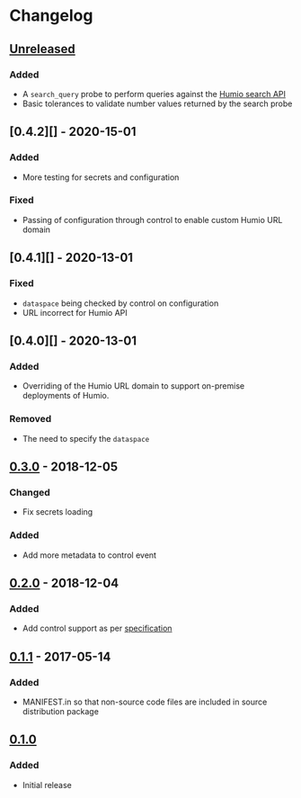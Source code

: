 # Changelog

## [Unreleased][]

[Unreleased]: https://github.com/chaostoolkit-incubator/chaostoolkit-humio/compare/0.4.2...HEAD

### Added

- A `search_query` probe to perform queries against the
  [Humio search API][searchapi]
- Basic tolerances to validate number values returned by the search probe

[searchapi]: https://docs.humio.com/api/using-the-search-api-with-humio/#query

## [0.4.2][] - 2020-15-01

### Added

- More testing for secrets and configuration

### Fixed

- Passing of configuration through control to enable custom Humio URL domain

## [0.4.1][] - 2020-13-01

### Fixed

-   `dataspace` being checked by control on configuration
-   URL incorrect for Humio API

## [0.4.0][] - 2020-13-01

### Added

-   Overriding of the Humio URL domain to support on-premise deployments of Humio.

### Removed

-   The need to specify the `dataspace`

## [0.3.0][] - 2018-12-05

[0.3.0]: https://github.com/chaostoolkit-incubator/chaostoolkit-humio/compare/0.2.0...0.3.0

### Changed

-   Fix secrets loading

### Added

-   Add more metadata to control event


## [0.2.0][] - 2018-12-04

[0.2.0]: https://github.com/chaostoolkit-incubator/chaostoolkit-humio/compare/0.1.1...0.2.0

### Added

-   Add control support as per [specification][spec]

[spec]: https://docs.chaostoolkit.org/reference/api/experiment/#controls

## [0.1.1][] - 2017-05-14

[0.1.1]: https://github.com/chaostoolkit-incubator/chaostoolkit-humio/compare/0.1.0...0.1.1

### Added

-   MANIFEST.in so that non-source code files are included in source distribution package

## [0.1.0][]

[0.1.0]: https://github.com/chaostoolkit-incubator/chaostoolkit-humio/tree/0.1.0

### Added

-   Initial release